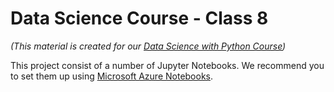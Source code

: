 # Data Science Course - Class 8
_(This material is created for our [Data Science with Python Course](https://rmotr.com/data-science-python-course))_

This project consist of a number of Jupyter Notebooks. We recommend you to set them up using [Microsoft Azure Notebooks](https://notebooks.azure.com).

